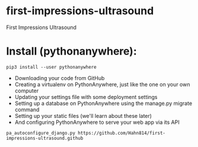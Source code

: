 # first-impressions-ultrasound
First Impressions Ultrasound

# Install (pythonanywhere):
`pip3 install --user pythonanywhere`

* Downloading your code from GitHub
* Creating a virtualenv on PythonAnywhere, just like the one on your own computer
* Updating your settings file with some deployment settings
* Setting up a database on PythonAnywhere using the manage.py migrate command
* Setting up your static files (we'll learn about these later)
* And configuring PythonAnywhere to serve your web app via its API

`pa_autoconfigure_django.py https://github.com/Hahn814/first-impressions-ultrasound.github`
